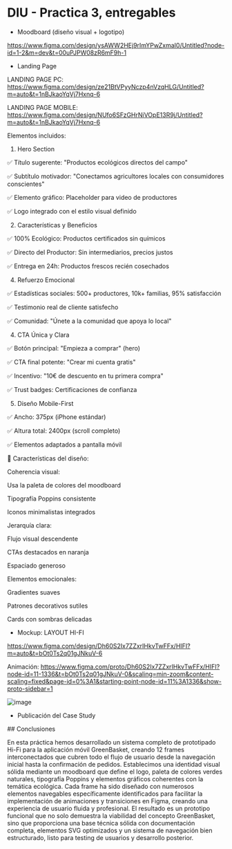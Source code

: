 # DIU - Practica 3, entregables

- Moodboard (diseño visual + logotipo)

[https://www.figma.com/design/ysAWW2HEj9rImYPwZxmaI0/Untitled?node-id=1-2&m=dev&t=00uPJPW08zR6mF9h-1
](https://www.figma.com/design/ysAWW2HEj9rImYPwZxmaI0/Untitled?node-id=0-1&p=f&t=ObE0VQ6d7iA70xZj-0)
- Landing Page

LANDING PAGE PC:
https://www.figma.com/design/ze21BtVPyyNczp4nVzqHLG/Untitled?m=auto&t=1nBJkaoYqVj7Hxnq-6

LANDING PAGE MOBILE:
https://www.figma.com/design/NUfo6SFzGHrNiVOpE13R9j/Untitled?m=auto&t=1nBJkaoYqVj7Hxnq-6

Elementos incluidos:
1. Hero Section

✅ Título sugerente: "Productos ecológicos directos del campo"

✅ Subtítulo motivador: "Conectamos agricultores locales con consumidores conscientes"

✅ Elemento gráfico: Placeholder para video de productores

✅ Logo integrado con el estilo visual definido

2. Características y Beneficios 


✅ 100% Ecológico: Productos certificados sin químicos

✅ Directo del Productor: Sin intermediarios, precios justos

✅ Entrega en 24h: Productos frescos recién cosechados

4. Refuerzo Emocional



✅ Estadísticas sociales: 500+ productores, 10k+ familias, 95% satisfacción

✅ Testimonio real de cliente satisfecho

✅ Comunidad: "Únete a la comunidad que apoya lo local"


4. CTA Única y Clara


✅ Botón principal: "Empieza a comprar" (hero)

✅ CTA final potente: "Crear mi cuenta gratis"

✅ Incentivo: "10€ de descuento en tu primera compra"

✅ Trust badges: Certificaciones de confianza


5. Diseño Mobile-First

✅ Ancho: 375px (iPhone estándar)

✅ Altura total: 2400px (scroll completo)

✅ Elementos adaptados a pantalla móvil


🎨 Características del diseño:


Coherencia visual:

Usa la paleta de colores del moodboard

Tipografía Poppins consistente

Iconos minimalistas integrados


Jerarquía clara:

Flujo visual descendente

CTAs destacados en naranja

Espaciado generoso


Elementos emocionales:

Gradientes suaves

Patrones decorativos sutiles

Cards con sombras delicadas


- Mockup: LAYOUT HI-FI

 https://www.figma.com/design/Dh60S2Ix7ZZxrIHkvTwFFx/HIFI?m=auto&t=bOt0Ts2q01gJNkuV-6

 Animación: https://www.figma.com/proto/Dh60S2Ix7ZZxrIHkvTwFFx/HIFI?node-id=11-1336&t=bOt0Ts2q01gJNkuV-0&scaling=min-zoom&content-scaling=fixed&page-id=0%3A1&starting-point-node-id=11%3A1336&show-proto-sidebar=1

 ![image](https://github.com/user-attachments/assets/f9b3926b-abb9-4517-992b-808d138b8346)


  
- Publicación del Case Study

## Conclusiones

En esta práctica hemos desarrollado un sistema completo de prototipado Hi-Fi para la aplicación móvil GreenBasket, creando 12 frames interconectados que cubren todo el flujo de usuario desde la navegación inicial hasta la confirmación de pedidos. Establecimos una identidad visual sólida mediante un moodboard que define el logo, paleta de colores verdes naturales, tipografía Poppins y elementos gráficos coherentes con la temática ecológica. Cada frame ha sido diseñado con numerosos elementos navegables específicamente identificados para facilitar la implementación de animaciones y transiciones en Figma, creando una experiencia de usuario fluida y profesional. El resultado es un prototipo funcional que no solo demuestra la viabilidad del concepto GreenBasket, sino que proporciona una base técnica sólida con documentación completa, elementos SVG optimizados y un sistema de navegación bien estructurado, listo para testing de usuarios y desarrollo posterior.
